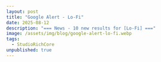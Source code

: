 ```yaml
---
layout: post
title: "Google Alert - Lo-Fi"
date: 2025-08-12
description: "=== News - 10 new results for [Lo-Fi] ==="
image: /assets/img/blog/google-alert-lo-fi.webp
tags:
  - StudioRichCore
unpublished: true
---
```


